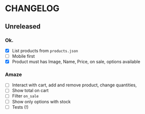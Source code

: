 # CHANGELOG

## Unreleased
### Ok.
- [x] List products from `products.json`
- [ ] Mobile first
- [x] Product must has Image, Name, Price, on sale, options available

### Amaze
- [ ] Interact with cart, add and remove product, change quantities,
- [ ] Show total on cart
- [ ] Filter `on_sale`
- [ ] Show only options with stock
- [ ] Tests (!)
